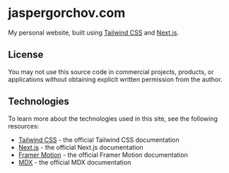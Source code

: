 # jaspergorchov.com

My personal website, built using [Tailwind CSS](https://tailwindcss.com) and [Next.js](https://nextjs.org).

## License

You may not use this source code in commercial projects, products, or applications without obtaining explicit written permission from the author.

## Technologies

To learn more about the technologies used in this site, see the following resources:

- [Tailwind CSS](https://tailwindcss.com/docs) - the official Tailwind CSS documentation
- [Next.js](https://nextjs.org/docs) - the official Next.js documentation
- [Framer Motion](https://www.framer.com/docs/) - the official Framer Motion documentation
- [MDX](https://mdxjs.com/) - the official MDX documentation